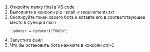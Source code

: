 1. Откройте папку final в VS code
2. Выполните в консоли pip install -r requirements.txt
3. Скопируйте токен своего бота и вставте его в соответствующее место в функции main
```
    updater = Updater("TOKEN")
```
4. Запустите файл
5. Что бы остановить бота нажмите в консоли ctrl-C